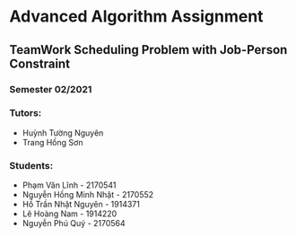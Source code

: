 # Advanced Algorithm Assignment 
## TeamWork Scheduling Problem with Job-Person Constraint 
### Semester 02/2021
### Tutors: 
- Huỳnh Tường Nguyên
- Trang Hồng Sơn

### Students:
- Phạm Văn Lĩnh - 2170541
- Nguyễn Hồng Minh Nhật - 2170552
- Hồ Trần Nhật Nguyên - 1914371
- Lê Hoàng Nam - 1914220
- Nguyễn Phú Quý - 2170564

